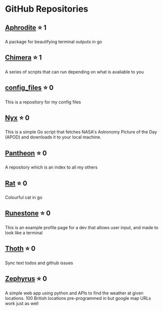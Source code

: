 # GitHub Repositories

## [Aphrodite](https://github.com/jonathon-chew/Aphrodite) :star: 1
A package for beautifying terminal outputs in go

## [Chimera](https://github.com/jonathon-chew/Chimera) :star: 1
A series of scripts that can run depending on what is avaliable to you

## [config_files](https://github.com/jonathon-chew/config_files) :star: 0
This is a repository for my config files

## [Nyx](https://github.com/jonathon-chew/Nyx) :star: 0
This is a simple Go script that fetches NASA's Astronomy Picture of the Day (APOD) and downloads it to your local machine.

## [Pantheon](https://github.com/jonathon-chew/Pantheon) :star: 0
A repository which is an index to all my others

## [Rat](https://github.com/jonathon-chew/Rat) :star: 0
Colourful cat in go

## [Runestone](https://github.com/jonathon-chew/Runestone) :star: 0
This is an example profile page for a dev that allows user input, and made to look like a terminal

## [Thoth](https://github.com/jonathon-chew/Thoth) :star: 0
Sync text todos and github issues

## [Zephyrus](https://github.com/jonathon-chew/Zephyrus) :star: 0
A simple web app using python and APIs to find the weather at given locations. 100 British locations pre-programmed in but google map URLs work just as well

